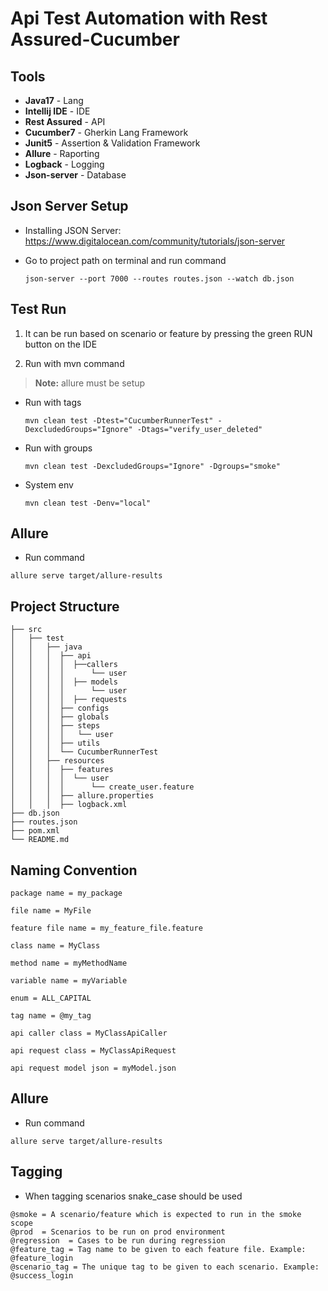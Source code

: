 # Api Test Automation with Rest Assured-Cucumber

## Tools

* **Java17** - Lang
* **Intellij IDE** - IDE
* **Rest Assured** - API
* **Cucumber7** - Gherkin Lang Framework
* **Junit5** - Assertion & Validation Framework
* **Allure** - Raporting
* **Logback** - Logging
* **Json-server** - Database 

## Json Server Setup

* Installing JSON Server: https://www.digitalocean.com/community/tutorials/json-server


* Go to project path on terminal and run command

  ```
  json-server --port 7000 --routes routes.json --watch db.json
  ```

## Test Run

1. It can be run based on scenario or feature by pressing the green RUN button on the IDE


2. Run with mvn command

> **Note:** allure must be setup

* Run with tags
  ```
  mvn clean test -Dtest="CucumberRunnerTest" -DexcludedGroups="Ignore" -Dtags="verify_user_deleted" 
  ```
* Run with groups
  ```
  mvn clean test -DexcludedGroups="Ignore" -Dgroups="smoke"
  ```
* System env
  ```
  mvn clean test -Denv="local"
  ```

## Allure
* Run command 

`allure serve target/allure-results `

## Project Structure

```                   
├── src
│   ├── test                      
│   │   ├── java
│   │   │  ├── api  
│   │   │  │  ├──callers
│   │   │  │      └── user              
│   │   │  │  ├── models
│   │   │  │      └── user      
│   │   │  │  ├── requests
│   │   │  ├── configs
│   │   │  ├── globals                 
│   │   │  ├── steps  
│   │   │  │   └── user
│   │   │  ├── utils              
│   │   │  └── CucumberRunnerTest      
│   │   ├── resources
│   │   │  ├── features  
│   │   │  │  └── user
│   │   │  │      └── create_user.feature 
│   │   │  ├── allure.properties  
│   │   │  ├── logback.xml  
├── db.json
├── routes.json
├── pom.xml
└── README.md
```

## Naming Convention

```
package name = my_package

file name = MyFile

feature file name = my_feature_file.feature

class name = MyClass

method name = myMethodName

variable name = myVariable

enum = ALL_CAPITAL

tag name = @my_tag 

api caller class = MyClassApiCaller 

api request class = MyClassApiRequest 

api request model json = myModel.json
```

## Allure
* Run command

`allure serve target/allure-results `

## Tagging

* When tagging scenarios snake_case should be used

```  
@smoke = A scenario/feature which is expected to run in the smoke scope
@prod  = Scenarios to be run on prod environment
@regression  = Cases to be run during regression
@feature_tag = Tag name to be given to each feature file. Example: @feature_login
@scenario_tag = The unique tag to be given to each scenario. Example: @success_login   
```